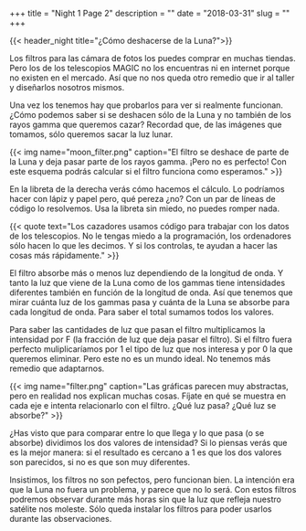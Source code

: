+++
title = "Night 1 Page 2"
description = ""
date = "2018-03-31"
slug = ""
+++

{{< header_night title="¿Cómo deshacerse de la Luna?">}}

Los filtros para las cámara de fotos los puedes comprar en muchas tiendas. Pero los de los telescopios MAGIC no los encuentras ni en internet porque no existen en el mercado. Así que no nos queda otro remedio que ir al taller y diseñarlos nosotros mismos.

Una vez los tenemos hay que probarlos para ver si realmente funcionan. ¿Cómo podemos saber si se deshacen sólo de la Luna y no también de los rayos gamma que queremos cazar? Recordad que, de las imágenes que tomamos, sólo queremos sacar la luz lunar.

{{< img name="moon_filter.png" caption="El filtro se deshace de parte de la Luna y deja pasar parte de los rayos gamma. ¡Pero no es perfecto! Con este esquema podrás calcular si el filtro funciona como esperamos." >}}

En la libreta de la derecha verás cómo hacemos el cálculo. Lo podríamos hacer con lápiz y papel pero, qué pereza ¿no? Con un par de líneas de código lo resolvemos. Usa la libreta sin miedo, no puedes romper nada.

{{< quote
    text="Los cazadores usamos código para trabajar con los datos de los telescopios. No le tengas miedo a la programación, los ordenadores sólo hacen lo que les decimos. Y si los controlas, te ayudan a hacer las cosas más rápidamente." >}}

El filtro absorbe más o menos luz dependiendo de la longitud de onda. Y tanto la luz que viene de la Luna como de los gammas tiene intensidades diferentes también en función de la longitud de onda. Así que tenemos que mirar cuánta luz de los gammas pasa y cuánta de la Luna se absorbe para cada longitud de onda. Para saber el total sumamos todos los valores.

Para saber las cantidades de luz que pasan el filtro multiplicamos la intensidad por F (la fracción de luz que deja pasar el filtro). Si el filtro fuera perfecto muliplicaríamos por 1 el tipo de luz que nos interesa y por 0 la que queremos eliminar. Pero este no es un mundo ideal. No tenemos más remedio que adaptarnos.

{{< img name="filter.png" caption="Las gráficas parecen muy abstractas, pero en realidad nos explican muchas cosas. Fíjate en qué se muestra en cada eje e intenta relacionarlo con el filtro. ¿Qué luz pasa? ¿Qué luz se absorbe?" >}}

¿Has visto que para comparar entre lo que llega y lo que pasa (o se absorbe) dividimos los dos valores de intensidad? Si lo piensas verás que es la mejor manera: si el resultado es cercano a 1 es que los dos valores son parecidos, si no es que son muy diferentes.

Insistimos, los filtros no son pefectos, pero funcionan bien. La intención era que la Luna no fuera un problema, y parece que no lo será. Con estos filtros podremos observar durante más horas sin que la luz que refleja nuestro satélite nos moleste. Sólo queda instalar los filtros para poder usarlos durante las observaciones.
